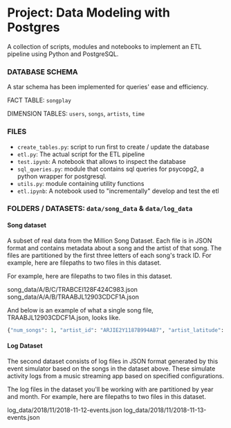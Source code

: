 # Project: Data Modeling with Postgres

A collection of scripts, modules and notebooks to implement an ETL pipeline using Python and PostgreSQL.

### DATABASE SCHEMA 
A star schema has been implemented for queries' ease and efficiency. 

FACT TABLE: `songplay`  

DIMENSION TABLES: `users`, `songs`, `artists`, `time`


### FILES
- `create_tables.py`: script to run first to create / update the database
- `etl.py`: The actual script for the ETL pipeline
- `test.ipynb`: A notebook that allows to inspect the database
- `sql_queries.py`: module that contains sql queries for psycopg2, a python wrapper for postgresql.
- `utils.py`: module containing utility functions
- `etl.ipynb`: A notebook used to "incrementally" develop and test the etl


### FOLDERS / DATASETS: `data/song_data` & `data/log_data`
#### Song dataset
A subset of real data from the Million Song Dataset. Each file is in JSON format and contains metadata about a song and the artist of that song. The files are partitioned by the first three letters of each song's track ID. For example, here are filepaths to two files in this dataset.

For example, here are filepaths to two files in this dataset.

song_data/A/B/C/TRABCEI128F424C983.json
song_data/A/A/B/TRAABJL12903CDCF1A.json

And below is an example of what a single song file, TRAABJL12903CDCF1A.json, looks like.

```python
{"num_songs": 1, "artist_id": "ARJIE2Y1187B994AB7", "artist_latitude": null, "artist_longitude": null, "artist_location": "", "artist_name": "Line Renaud", "song_id": "SOUPIRU12A6D4FA1E1", "title": "Der Kleine Dompfaff", "duration": 152.92036, "year": 0}
``` 

#### Log Dataset
The second dataset consists of log files in JSON format generated by this event simulator based on the songs in the dataset above. These simulate activity logs from a music streaming app based on specified configurations.

The log files in the dataset you'll be working with are partitioned by year and month. For example, here are filepaths to two files in this dataset.

log_data/2018/11/2018-11-12-events.json
log_data/2018/11/2018-11-13-events.json



